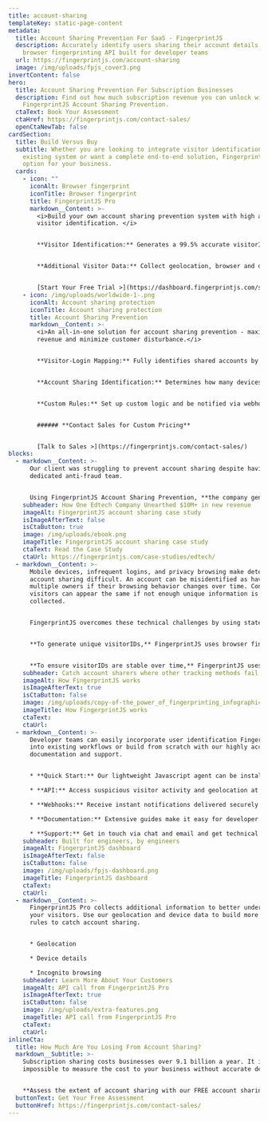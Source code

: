 ```yaml
---
title: account-sharing
templateKey: static-page-content
metadata:
  title: Account Sharing Prevention For SaaS - FingerprintJS
  description: Accurately identify users sharing their account details with our
    browser fingerprinting API built for developer teams
  url: https://fingerprintjs.com/account-sharing
  image: /img/uploads/fpjs_cover3.png
invertContent: false
hero:
  title: Account Sharing Prevention For Subscription Businesses
  description: Find out how much subscription revenue you can unlock with
    FingerprintJS Account Sharing Prevention.
  ctaText: Book Your Assessment
  ctaHref: https://fingerprintjs.com/contact-sales/
  openCtaNewTab: false
cardSection:
  title: Build Versus Buy
  subtitle: Whether you are looking to integrate visitor identification with your
    existing system or want a complete end-to-end solution, FingerprintJS has an
    option for your business.
  cards:
    - icon: ""
      iconAlt: Browser fingerprint
      iconTitle: Browser fingerprint
      title: FingerprintJS Pro
      markdown__Content: >-
        <i>Build your own account sharing prevention system with high accuracy
        visitor identification. </i>


        **Visitor Identification:** Generates a 99.5% accurate visitorID for each unique device that visits your website. VisitorIDs will need to be mapped to your logins and stored so you can identify shared accounts.


        **Additional Visitor Data:** Collect geolocation, browser and device details, and incognito mode detection for every visitor.


        [Start Your Free Trial >](https://dashboard.fingerprintjs.com/signup)
    - icon: /img/uploads/worldwide-1-.png
      iconAlt: Account sharing protection
      iconTitle: Account sharing protection
      title: Account Sharing Prevention
      markdown__Content: >-
        <i>An all-in-one solution for account sharing prevention - maximize
        revenue and minimize customer disturbance.</i>


        **Visitor-Login Mapping:** Fully identifies shared accounts by mapping our 99.5% accurate visitorIDs to your logins. 


        **Account Sharing Identification:** Determines how many devices and browsers are being used to access each login, and flags accounts being shared between multiple individuals.


        **Custom Rules:** Set up custom logic and be notified via webhook when rules are triggered.


        ###### **Contact Sales for Custom Pricing**


        [Talk to Sales >](https://fingerprintjs.com/contact-sales/)
blocks:
  - markdown__Content: >-
      Our client was struggling to prevent account sharing despite having a
      dedicated anti-fraud team.


      Using FingerprintJS Account Sharing Prevention, **the company generated $10M in new revenue over six months.** The key to their success was FingerprintJS’s accurate visitor identifier and easy-to-use APIs.
    subheader: How One Edtech Company Unearthed $10M+ in new revenue
    imageAlt: FingerprintJS account sharing case study
    isImageAfterText: false
    isCtaButton: true
    image: /img/uploads/ebook.png
    imageTitle: FingerprintJS account sharing case study
    ctaText: ​Read the Case Study
    ctaUrl: https://fingerprintjs.com/case-studies/edtech/
  - markdown__Content: >-
      Mobile devices, infrequent logins, and privacy browsing make detecting
      account sharing difficult. An account can be misidentified as having
      multiple owners if their browsing behavior changes over time. Conversely,
      visitors can appear the same if not enough unique information is
      collected.


      FingerprintJS overcomes these technical challenges by using state-of-the-art browser identification and machine learning techniques.


      **To generate unique visitorIDs,** FingerprintJS uses browser fingerprinting, cookies, and other technologies including server-side detection techniques. By combining many identification methods, FingerprintJS can reach a higher level of accuracy than any other solution.


      **To ensure visitorIDs are stable over time,** FingerprintJS uses fuzzy matching and other deduplication techniques. FingerprintJS Pro associates new browsing history with the correct visitorID even if some details about the visitor have changed.
    subheader: Catch account sharers where other tracking methods fail
    imageAlt: How FingerprintJS works
    isImageAfterText: true
    isCtaButton: false
    image: /img/uploads/copy-of-the_power_of_fingerprinting_infographic_1.png
    imageTitle: How FingerprintJS works
    ctaText: ​
    ctaUrl: ​
  - markdown__Content: >-
      Developer teams can easily incorporate user identification FingerprintJS
      into existing workflows or build from scratch with our highly accessible
      documentation and support.


      * **Quick Start:** Our lightweight Javascript agent can be installed in minutes. Create an account for free with no credit card required and start collecting visitorIDs immediately.

      * **API:** Access suspicious visitor activity and geolocation at lightspeed. 

      * **Webhooks:** Receive instant notifications delivered securely to your backend systems, ideal for building scalable and asynchronous processes.

      * **Documentation:** Extensive guides make it easy for developer teams to get up to speed with FingerprintJS, fast.

      * **Support:** Get in touch via chat and email and get technical help within 1 business day.
    subheader: Built for engineers, by engineers
    imageAlt: FingerprintJS dashboard
    isImageAfterText: false
    isCtaButton: false
    image: /img/uploads/fpjs-dashboard.png
    imageTitle: FingerprintJS dashboard
    ctaText: ​
    ctaUrl: ​
  - markdown__Content: >-
      FingerprintJS Pro collects additional information to better understand
      your visitors. Use our geolocation and device data to build more targeted
      rules to catch account sharing.


      * Geolocation

      * Device details 

      * Incognito browsing
    subheader: Learn More About Your Customers
    imageAlt: API call from FingerprintJS Pro
    isImageAfterText: true
    isCtaButton: false
    image: /img/uploads/extra-features.png
    imageTitle: API call from FingerprintJS Pro
    ctaText: ​
    ctaUrl: ​
inlineCta:
  title: How Much Are You Losing From Account Sharing?
  markdown__Subtitle: >-
    Subscription sharing costs businesses over 9.1 billion a year. It is
    impossible to measure the cost to your business without accurate detection.


    **Assess the extent of account sharing with our FREE account sharing assessment.** We will work with your team to set up a trial of FingerprintJS Account Sharing Prevention and estimate the potential revenue increase for your business.
  buttonText: Get Your Free Assessment
  buttonHref: https://fingerprintjs.com/contact-sales/
---
```

